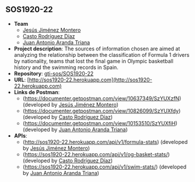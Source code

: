 ## SOS1920-22

- **Team**
  - [Jesús Jiménez Montero](https://github.com/jesjimmon)
  - [Casto Rodríguez Díaz](https://github.com/CastoRod)
  - [Juan Antonio Aranda Triana](https://github.com/juantot9)
- **Project description**: The sources of information chosen are aimed at analyzing the relationship between the classification of Formula 1 drivers by nationality, teams that lost the final game in Olympic basketball history and the swimming records in Spain.
- **Repository**: [gti-sos/SOS1920-22](https://github.com/gti-sos/SOS1920-22)
- **URL**: [http://sos1920-22.herokuapp.com](http://sos1920-22.herokuapp.com)
-  **Links de Postman**:
    - (https://documenter.getpostman.com/view/10637349/SzYUXzfN) (developed by [Jesús Jiménez Montero](https://github.com/jesjimmon))
    - (https://documenter.getpostman.com/view/10826099/SzYUXfdy) (developed by [Casto Rodríguez Díaz](https://github.com/CastoRod))
    - (https://documenter.getpostman.com/view/10153510/SzYUXfiH) (developed by [Juan Antonio Aranda Triana](https://github.com/juantot9))
-  **APIs**:
	- (http://sos1920-22.herokuapp.com/api/v1/formula-stats) (developed by [Jesús Jiménez Montero](https://github.com/jesjimmon))
	- (https://sos1920-22.herokuapp.com/api/v1/og-basket-stats/) (developed by [Casto Rodríguez Díaz](https://github.com/CastoRod))
	- (https://sos1920-22.herokuapp.com/api/v1/swim-stats/) (developed by [Juan Antonio Aranda Triana](https://github.com/juantot9))
